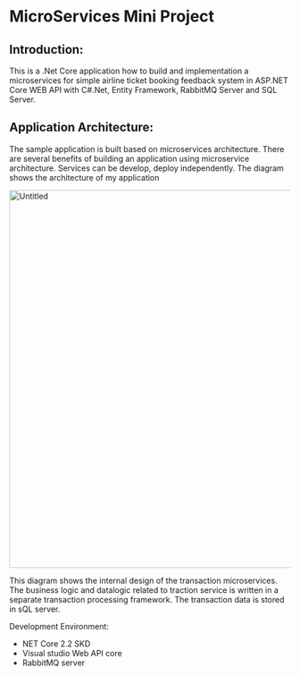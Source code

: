 # MicroServices Mini Project
## Introduction:
This is a .Net Core application how to build and implementation a microservices for simple airline ticket booking feedback system in ASP.NET Core WEB API with C#.Net, Entity Framework, RabbitMQ Server and SQL Server.

## Application Architecture:
The sample application is built based on microservices architecture. There are several benefits of building an application using microservice architecture. Services can be develop, deploy independently. The diagram shows the architecture of my application

<img width="676" alt="Untitled" src="https://user-images.githubusercontent.com/31739314/70749047-a0651600-1d2b-11ea-840d-b22b37c0e96c.png">
 
This diagram shows the internal design of the transaction microservices. The business logic and datalogic related to traction service is written in a separate transaction processing framework. The transaction data is stored in sQL server.

Development Environment:


* NET Core 2.2 SKD
* Visual studio Web API core
* RabbitMQ server


